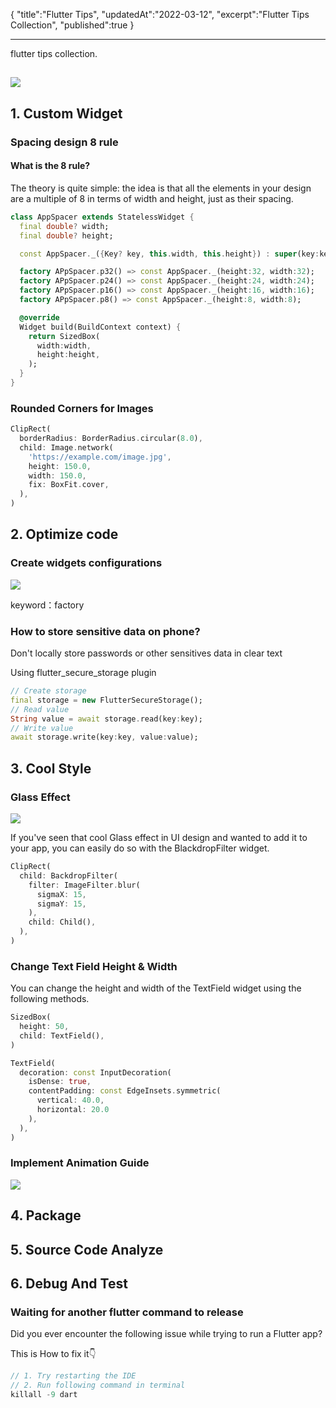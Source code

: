 {
"title":"Flutter Tips",
"updatedAt":"2022-03-12",
"excerpt":"Flutter Tips Collection",
"published":true
}

---

flutter tips collection.

## ![](/paper/images/flutter_tips_excerpt.svg?w=725&h=434)

## 1. Custom Widget

### Spacing design 8 rule

#### What is the 8 rule?

The theory is quite simple: the idea is that all the elements in your design are a multiple of 8 in terms of width and height, just as their spacing.

```dart
class AppSpacer extends StatelessWidget {
  final double? width;
  final double? height;

  const AppSpacer._({Key? key, this.width, this.height}) : super(key:key);

  factory APpSpacer.p32() => const AppSpacer._(height:32, width:32);
  factory APpSpacer.p24() => const AppSpacer._(height:24, width:24);
  factory APpSpacer.p16() => const AppSpacer._(height:16, width:16);
  factory APpSpacer.p8() => const AppSpacer._(height:8, width:8);

  @override
  Widget build(BuildContext context) {
    return SizedBox(
      width:width,
      height:height,
    );
  }
}
```

### Rounded Corners for Images

```dart
ClipRect(
  borderRadius: BorderRadius.circular(8.0),
  child: Image.network(
    'https://example.com/image.jpg',
    height: 150.0,
    width: 150.0,
    fix: BoxFit.cover,
  ),
)
```

## 2. Optimize code

### Create widgets configurations

![](/paper/images/create_widgets_configurations.jpeg?w=1600&h=900)

keyword：factory

### How to store sensitive data on phone?

Don't locally store passwords or other sensitives data in clear text

Using flutter_secure_storage plugin

```dart
// Create storage
final storage = new FlutterSecureStorage();
// Read value
String value = await storage.read(key:key);
// Write value
await storage.write(key:key, value:value);
```

## 3. Cool Style

### Glass Effect

![](/paper/images/glass_effect.jpeg?w=1728&h=895)

If you've seen that cool Glass effect in UI design and wanted to add it to your app, you can easily do so with the BlackdropFilter widget.

```dart
ClipRect(
  child: BackdropFilter(
    filter: ImageFilter.blur(
      sigmaX: 15,
      sigmaY: 15,
    ),
    child: Child(),
  ),
)
```

### Change Text Field Height & Width

You can change the height and width of the TextField widget using the following methods.

```dart
SizedBox(
  height: 50,
  child: TextField(),
)

TextField(
  decoration: const InputDecoration(
    isDense: true,
    contentPadding: const EdgeInsets.symmetric(
      vertical: 40.0,
      horizontal: 20.0
    ),
  ),
)
```

### Implement Animation Guide

![](/paper/images/flutter_tips_animation_guide.jpeg?w=1019&h=1125&border=true)

## 4. Package

## 5. Source Code Analyze

## 6. Debug And Test

### Waiting for another flutter command to release

Did you ever encounter the following issue while trying to run a Flutter app?

This is How to fix it👇

```js
// 1. Try restarting the IDE
// 2. Run following command in terminal
killall -9 dart
```
